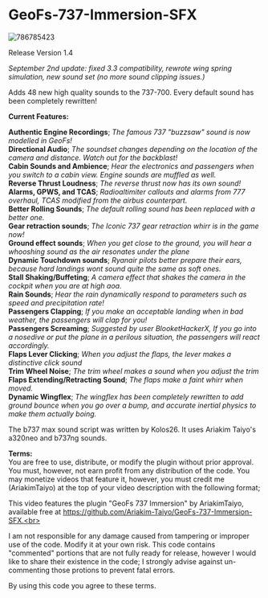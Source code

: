 # GeoFs-737-Immersion-SFX
![786785423](https://user-images.githubusercontent.com/79466778/188256504-7eea9aa6-52b9-4d4d-bc1f-df3e1761b0a8.PNG)

Release Version 1.4<br>


*September 2nd update: fixed 3.3 compatibility, rewrote wing spring simulation, new sound set (no more sound clipping issues.)*

Adds 48 new high quality sounds to the 737-700. Every default sound has been completely rewritten!<br>


**Current Features:**<br>


**Authentic Engine Recordings**; *The famous 737 "buzzsaw" sound is now modelled in GeoFs!*<br>
**Directional Audio**; *The soundset changes depending on the location of the camera and distance. Watch out for the backblast!*<br>
**Cabin Sounds and Ambience**; *Hear the electronics and passengers when you switch to a cabin view. Engine sounds are muffled as well.* <br>
**Reverse Thrust Loudness**; *The reverse thrust now has its own sound!*<br>
**Alarms, GPWS, and TCAS**; *Radioaltimiter callouts and alarms from 777 overhaul, TCAS modified from the airbus counterpart.* <br>
**Better Rolling Sounds**; *The default rolling sound has been replaced with a better one.*<br>
**Gear retraction sounds**; *The Iconic 737 gear retraction whirr is in the game now!*<br>
**Ground effect sounds**; *When you get close to the ground, you will hear a whooshing sound as the air resonates under the plane*<br>
**Dynamic Touchdown sounds**; *Ryanair pilots better prepare their ears, because hard landings wont sound quite the same as soft ones.*<br>
**Stall Shaking/Buffeting**; *A camera effect that shakes the camera in the cockpit when you are at high aoa.*<br>
**Rain Sounds**; *Hear the rain dynamically respond to parameters such as speed and precipitation rate!*<br>
**Passengers Clapping**; *If you make an acceptable landing when in bad weather, the passengers will clap for you!*<br>
**Passengers Screaming**; *Suggested by user BlooketHackerX, If you go into a nosedive or put the plane in a perilous situation, the passengers will react accordingly.*<br>
**Flaps Lever Clicking**; *When you adjust the flaps, the lever makes a distinctive click sound*<br>
**Trim Wheel Noise**; *The trim wheel makes a sound when you adjust the trim*<br>
**Flaps Extending/Retracting Sound**; *The flaps make a faint whirr when moved.*<br>
**Dynamic Wingflex**; *The wingflex has been completely rewritten to add ground bounce when you go over a bump, and accurate inertial physics to make them actually boing.*<br>

The b737 max sound script was written by Kolos26. It uses Ariakim Taiyo's a320neo and b737ng sounds.

**Terms:**<br>
You are free to use, distribute, or modify the plugin without prior approval. You must, however, not earn profit from any distribution of the code. You may monetize videos that feature it, however, you must credit me (AriakimTaiyo) at the top of your video description with the following format;<br>

This video features the plugin "GeoFs 737 Immersion" by AriakimTaiyo, available free at https://github.com/Ariakim-Taiyo/GeoFs-737-Immersion-SFX.<br>

I am not responsible for any damage caused from tampering or improper use of the code. Modify it at your own risk. This code contains "commented" portions that are not fully ready for release, however I would like to share their existence in the code; I strongly advise against un-commenting those protions to prevent fatal errors.<br>

By using this code you agree to these terms. 

